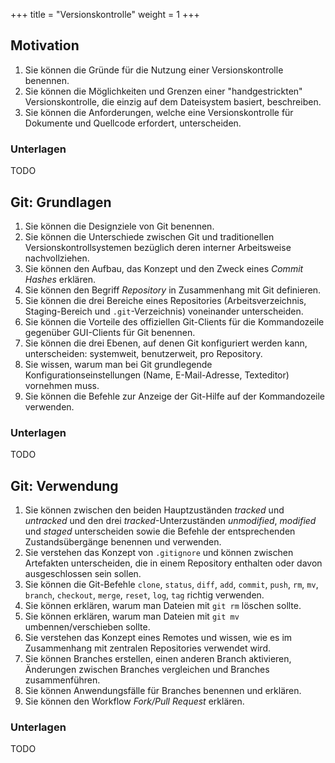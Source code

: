 +++
title = "Versionskontrolle"
weight = 1
+++

## Motivation

1. Sie können die Gründe für die Nutzung einer Versionskontrolle benennen.
2. Sie können die Möglichkeiten und Grenzen einer "handgestrickten"
   Versionskontrolle, die einzig auf dem Dateisystem basiert, beschreiben.
3. Sie können die Anforderungen, welche eine Versionskontrolle für Dokumente und
   Quellcode erfordert, unterscheiden.

### Unterlagen

TODO

## Git: Grundlagen

1. Sie können die Designziele von Git benennen.
2. Sie können die Unterschiede zwischen Git und traditionellen
   Versionskontrollsystemen bezüglich deren interner Arbeitsweise
   nachvollziehen.
3. Sie können den Aufbau, das Konzept und den Zweck eines _Commit Hashes_
   erklären.
4. Sie können den Begriff _Repository_ in Zusammenhang mit Git definieren.
5. Sie können die drei Bereiche eines Repositories (Arbeitsverzeichnis,
   Staging-Bereich und `.git`-Verzeichnis) voneinander unterscheiden.
6. Sie können die Vorteile des offiziellen Git-Clients für die Kommandozeile
   gegenüber GUI-Clients für Git benennen.
7. Sie können die drei Ebenen, auf denen Git konfiguriert werden kann,
   unterscheiden: systemweit, benutzerweit, pro Repository.
8. Sie wissen, warum man bei Git grundlegende Konfigurationseinstellungen (Name,
   E-Mail-Adresse, Texteditor) vornehmen muss.
9. Sie können die Befehle zur Anzeige der Git-Hilfe auf der Kommandozeile
   verwenden.

### Unterlagen

TODO

## Git: Verwendung

1. Sie können zwischen den beiden Hauptzuständen _tracked_ und _untracked_ und
   den drei _tracked_-Unterzuständen _unmodified_, _modified_ und _staged_
   unterscheiden sowie die Befehle der entsprechenden Zustandsübergänge
   benennen und verwenden.
2. Sie verstehen das Konzept von `.gitignore` und können zwischen Artefakten
   unterscheiden, die in einem Repository enthalten oder davon ausgeschlossen
   sein sollen.
3. Sie können die Git-Befehle `clone`, `status`, `diff`, `add`, `commit`,
   `push`, `rm`, `mv`, `branch`, `checkout`, `merge`, `reset`, `log`, `tag`
   richtig verwenden.
4. Sie können erklären, warum man Dateien mit `git rm` löschen sollte.
5. Sie können erklären, warum man Dateien mit `git mv` umbennen/verschieben
   sollte.
6. Sie verstehen das Konzept eines Remotes und wissen, wie es im Zusammenhang
   mit zentralen Repositories verwendet wird.
7. Sie können Branches erstellen, einen anderen Branch aktivieren, Änderungen
   zwischen Branches vergleichen und Branches zusammenführen.
8. Sie können Anwendungsfälle für Branches benennen und erklären.
9. Sie können den Workflow _Fork/Pull Request_ erklären.

### Unterlagen

TODO
